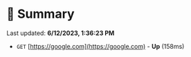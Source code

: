 # 📖 Summary
Last updated: **6/12/2023, 1:36:23 PM**

- `GET` [https://google.com](https://google.com) - **Up** (158ms)
